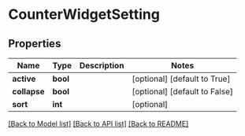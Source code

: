 # CounterWidgetSetting

## Properties
Name | Type | Description | Notes
------------ | ------------- | ------------- | -------------
**active** | **bool** |  | [optional] [default to True]
**collapse** | **bool** |  | [optional] [default to False]
**sort** | **int** |  | [optional] 

[[Back to Model list]](../README.md#documentation-for-models) [[Back to API list]](../README.md#documentation-for-api-endpoints) [[Back to README]](../README.md)


